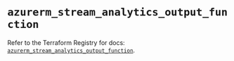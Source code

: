 # `azurerm_stream_analytics_output_function`

Refer to the Terraform Registry for docs: [`azurerm_stream_analytics_output_function`](https://registry.terraform.io/providers/hashicorp/azurerm/4.13.0/docs/resources/stream_analytics_output_function).
